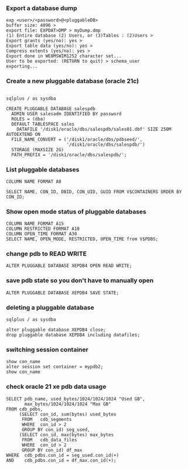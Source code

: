 
### Export a database dump  
```shell
exp <user>/<password>@<pluggableDB>
buffer size: 4096 >
export file: EXPDAT>DMP > myDump.dmp
(1) Entire database (2) Users, or (3)Tables : (2)Users >
Export grants (yes/no): yes >
Export table data (yes/no): yes >
Compress extents (yes/no): yes >
Export done in WE8MSWIM1252 character set...
User to be exported: (RETURN to quit) > schema_user
exporting...
```

### Create a new pluggable database (oracle 21c)  
```shell

sqlplus / as sysdba

CREATE PLUGGABLE DATABASE salespdb
  ADMIN USER salesadm IDENTIFIED BY password
  ROLES = (dba)
  DEFAULT TABLESPACE sales
    DATAFILE '/disk1/oracle/dbs/salespdb/sales01.dbf' SIZE 250M AUTOEXTEND ON
  FILE_NAME_CONVERT = ('/disk1/oracle/dbs/pdbseed/',
                       '/disk1/oracle/dbs/salespdb/')
  STORAGE (MAXSIZE 2G)
  PATH_PREFIX = '/disk1/oracle/dbs/salespdb/';
```

### List pluggable databases  
```shell
COLUMN NAME FORMAT A8

SELECT NAME, CON_ID, DBID, CON_UID, GUID FROM V$CONTAINERS ORDER BY CON_ID;
```

### Show open mode status of pluggable databases  
```shell
COLUMN NAME FORMAT A15
COLUMN RESTRICTED FORMAT A10
COLUMN OPEN_TIME FORMAT A30
SELECT NAME, OPEN_MODE, RESTRICTED, OPEN_TIME from V$PDBS;
```

### change pdb to READ WRITE  
```shell
ALTER PLUGGABLE DATABASE XEPDB4 OPEN READ WRITE;
```

### save pdb state so you don't have to manually open
```shell
ALTER PLUGGABLE DATABASE XEPDB4 SAVE STATE;
```

### deleting a pluggable database  
```shell
sqlplus / as sysdba

alter pluggable database XEPDB4 close;
drop pluggable database XEPDB4 including datafiles;
```

### switching session container  
```shell
show con_name
alter session set container = mypdb2;
show con_name
```

### check oracle 21 xe pdb data usage

```
SELECT pdb_name, used_bytes/1024/1024/1024 "Used GB", 
       max_bytes/1024/1024/1024 "Max GB" 
FROM cdb_pdbs, 
     (SELECT con_id, sum(bytes) used_bytes 
      FROM   cdb_segments 
      WHERE  con_id > 2 
      GROUP BY con_id) seg_used, 
     (SELECT con_id, max(bytes) max_bytes 
      FROM   cdb_data_files 
      WHERE  con_id > 2 
      GROUP BY con_id) df_max 
WHERE  cdb_pdbs.con_id = seg_used.con_id(+) 
AND    cdb_pdbs.con_id = df_max.con_id(+);
```
